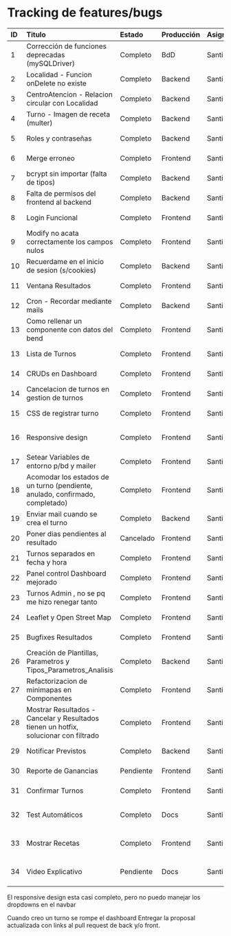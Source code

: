 # Tracking de features/bugs

| ID  | Titulo                                                                               | Estado    | Producción | Asignado | Fecha    |
| :-- | :----------------------------------------------------------------------------------- | :-------- | :--------- | :------- | :------- |
| 1   | Corrección de funciones deprecadas (mySQLDriver)                                     | Completo  | BdD        | Santi    | 24-7-25  |
| 2   | Localidad - Funcion onDelete no existe                                               | Completo  | Backend    | Santi    | 25-7-25  |
| 3   | CentroAtencion - Relacion circular con Localidad                                     | Completo  | Backend    | Santi    | 25-7-25  |
| 4   | Turno - Imagen de receta (multer)                                                    | Completo  | Backend    | Santi    | 8-8-25   |
| 5   | Roles y contraseñas                                                                  | Completo  | Backend    | Santi    | 31-7-25  |
| 6   | Merge erroneo                                                                        | Completo  | Frontend   | Santi    | 1-8-25   |
| 7   | bcrypt sin importar (falta de tipos)                                                 | Completo  | Backend    | Santi    | 1-8-25   |
| 8   | Falta de permisos del frontend al backend                                            | Completo  | Backend    | Santi    | 3-8-25   |
| 8   | Login Funcional                                                                      | Completo  | Frontend   | Santi    | 4-8-25   |
| 9   | Modify no acata correctamente los campos nulos                                       | Completo  | Frontend   | Santi    | 8-8-25   |
| 10  | Recuerdame en el inicio de sesion (s/cookies)                                        | Completo  | Backend    | Santi    | 8-8-25   |
| 11  | Ventana Resultados                                                                   | Completo  | Frontend   | Santi    | 3-9-25   |
| 12  | Cron - Recordar mediante mails                                                       | Completo  | Backend    | Santi    | 15-8-25  |
| 13  | Como rellenar un componente con datos del bend                                       | Completo  | Frontend   | Santi    | 9-8-25   |
| 13  | Lista de Turnos                                                                      | Completo  | Frontend   | Santi    | 12-8-25  |
| 14  | CRUDs en Dashboard                                                                   | Completo  | Frontend   | Santi    | 13-8-25  |
| 14  | Cancelacion de turnos en gestion de turnos                                           | Completo  | Frontend   | Santi    | 4-9-25   |
| 15  | CSS de registrar turno                                                               | Completo  | Frontend   | Santi    | 5-9-25   |
| 16  | Responsive design                                                                    | Completo  | Frontend   | Santi    | 13-10-25 |
| 17  | Setear Variables de entorno p/bd y mailer                                            | Completo  | Frontend   | Santi    | 16-8-25  |
| 18  | Acomodar los estados de un turno (pendiente, anulado, confirmado, completado)        | Completo  | Frontend   | Santi    | 6-9-25   |
| 19  | Enviar mail cuando se crea el turno                                                  | Completo  | Backend    | Santi    | 6-9-25   |
| 20  | Poner dias pendientes al resultado                                                   | Cancelado | Frontend   | Santi    | 6-9-25   |
| 21  | Turnos separados en fecha y hora                                                     | Completo  | Frontend   | Santi    | 6-9-25   |
| 22  | Panel control Dashboard mejorado                                                     | Completo  | Frontend   | Santi    | 6-9-25   |
| 23  | Turnos Admin , no se pq me hizo renegar tanto                                        | Completo  | Frontend   | Santi    | 6-9-25   |
| 24  | Leaflet y Open Street Map                                                            | Completo  | Frontend   | Santi    | 25-9-25  |
| 25  | Bugfixes Resultados                                                                  | Completo  | Frontend   | Santi    | 30-9-25  |
| 26  | Creación de Plantillas, Parametros y Tipos_Parametros_Analisis                       | Completo  | Backend    | Santi    | 30-9-25  |
| 27  | Refactorizacion de minimapas en Componentes                                          | Completo  | Frontend   | Santi    | 30-9-25  |
| 28  | Mostrar Resultados - Cancelar y Resultados tienen un hotfix, solucionar con filtrado | Completo  | Frontend   | Santi    | 30-9-25  |
| 29  | Notificar Previstos                                                                  | Completo  | Backend    | Santi    | 30-9-25  |
| 30  | Reporte de Ganancias                                                                 | Pendiente | Frontend   | Santi    | 30-9-25  |
| 31  | Confirmar Turnos                                                                     | Completo  | Frontend   | Santi    | 30-9-25  |
| 32  | Test Automáticos                                                                     | Completo  | Docs       | Santi    | 6-10-25  |
| 33  | Mostrar Recetas                                                                      | Completo  | Frontend   | Santi    | 6-10-25  |
| 34  | Video Explicativo                                                                    | Pendiente | Docs       | Santi    | 6-10-25  |

El responsive design esta casi completo, pero no puedo manejar los dropdowns en el navbar

Cuando creo un turno se rompe el dashboard
Entregar la proposal actualizada con links al pull request de back y/o front.
